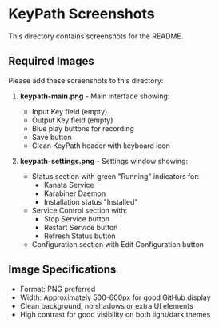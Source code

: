 # KeyPath Screenshots

This directory contains screenshots for the README.

## Required Images

Please add these screenshots to this directory:

1. **keypath-main.png** - Main interface showing:
   - Input Key field (empty)
   - Output Key field (empty) 
   - Blue play buttons for recording
   - Save button
   - Clean KeyPath header with keyboard icon

2. **keypath-settings.png** - Settings window showing:
   - Status section with green "Running" indicators for:
     - Kanata Service
     - Karabiner Daemon
     - Installation status "Installed"
   - Service Control section with:
     - Stop Service button
     - Restart Service button  
     - Refresh Status button
   - Configuration section with Edit Configuration button

## Image Specifications

- Format: PNG preferred
- Width: Approximately 500-600px for good GitHub display
- Clean background, no shadows or extra UI elements
- High contrast for good visibility on both light/dark themes